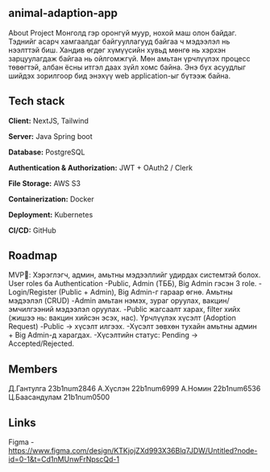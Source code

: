 ## animal-adaption-app
  About Project 
  Монголд гэр оронгүй муур, нохой маш олон байдаг. Тэднийг асарч хамгаалдаг байгууллагууд байгаа ч мэдээлэл нь нээлттэй биш. Хандив өгдөг хүмүүсийн хувьд мөнгө нь хэрхэн зарцуулагдаж байгаа нь ойлгомжгүй. Мөн   амьтан үрчлүүлэх процесс төвөгтэй, албан ёсны итгэл даах зүйл хомс байна. Энэ бүх асуудлыг шийдэх зорилгоор бид энэхүү web application-ыг бүтээж байна.

## Tech stack
  **Client:** NextJS, Tailwind
  
  **Server:** Java Spring boot
  
  **Database:** PostgreSQL
  
  **Authentication & Authorization:** JWT + OAuth2 / Clerk
  
  **File Storage:** AWS S3
  
  **Containerization:** Docker
  
  **Deployment:** Kubernetes
  
  **CI/CD:** GitHub
  
## Roadmap
  MVP🚀: Хэрэглэгч, админ, амьтны мэдээллийг удирдах системтэй болох.
   User roles ба Authentication
  -Public, Admin (ТББ), Big Admin гэсэн 3 role.
  -Login/Register (Public + Admin), Big Admin-г гараар өгнө.
   Амьтны мэдээлэл (CRUD)
  -Admin амьтан нэмэх, зураг оруулах, вакцин/эмчилгээний мэдээлэл оруулах.
  -Public жагсаалт харах, filter хийх (жишээ нь: вакцин хийсэн эсэх, нас).
   Үрчлүүлэх хүсэлт (Adoption Request)
  -Public → хүсэлт илгээх.
  -Хүсэлт зөвхөн тухайн амьтны админ + Big Admin-д харагдах.
  -Хүсэлтийн статус: Pending → Accepted/Rejected.
  
## Members
  Д.Гантулга 23b1num2846
  А.Хүслэн 22b1num6999
  А.Номин 22b1num6536
  Ц.Баасандулам 21b1num0500
  
## Links
  Figma - https://www.figma.com/design/KTKjojZXd993X36Blq7JDW/Untitled?node-id=0-1&t=Cd1nMUnwFrNpscQd-1
